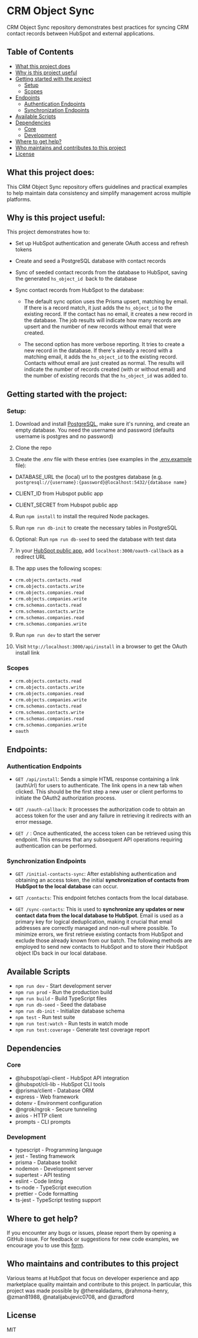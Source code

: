# CRM Object Sync

CRM Object Sync repository demonstrates best practices for syncing CRM contact records between HubSpot and external applications.

## Table of Contents
- [What this project does](#what-this-project-does)
- [Why is this project useful](#why-is-this-project-useful)
- [Getting started with the project](#getting-started-with-the-project)
  - [Setup](#setup)
  - [Scopes](#scopes)
- [Endpoints](#endpoints)
  - [Authentication Endpoints](#authentication-endpoints)
  - [Synchronization Endpoints](#synchronization-endpoints)
- [Available Scripts](#available-scripts)
- [Dependencies](#dependencies)
  - [Core](#core)
  - [Development](#development)
- [Where to get help?](where-to-get-help?)
- [Who maintains and contributes to this project](who-maintains-and-contributes-to-this-project)
- [License](#license)


## What this project does:

This CRM Object Sync repository offers guidelines and practical examples to help maintain data consistency and simplify management across multiple platforms.

## Why is this project useful:

This project demonstrates how to:

- Set up HubSpot authentication and generate OAuth access and refresh tokens

- Create and seed a PostgreSQL database with contact records

- Sync of seeded contact records from the database to HubSpot, saving the generated `hs_object_id`  back to the database

- Sync contact records from HubSpot to the database:

  - The default sync option uses the Prisma upsert, matching by email. If there is a record match, it just adds the `hs_object_id` to the existing record. If the contact has no email, it creates a new record in the database. The job results will indicate how many records are upsert and the number of new records without email that were created.

  - The second option has more verbose reporting. It tries to create a new record in the database. If there's already a record with a matching email, it adds the `hs_object_id` to the existing record. Contacts without email are just created as normal. The results will indicate the number of records created (with or without email) and the number of existing records that the `hs_object_id` was added to.
 
 ## Getting started with the project:

### Setup:

1. Download and install [PostgreSQL](https://www.postgresql.org/download/), make sure it's running, and create an empty database. You need the username and password (defaults username is postgres and no password)

2. Clone the repo

3. Create the .env file with these entries (see examples in the [.env.example](./.env.example) file):

- DATABASE_URL the (local) url to the postgres database (e.g. `postgresql://{username}:{password}@localhost:5432/{database name}`

- CLIENT_ID from Hubspot public app

- CLIENT_SECRET from Hubspot public app

4. Run `npm install` to install the required Node packages.

5. Run `npm run db-init` to create the necessary tables in PostgreSQL

6. Optional: Run `npm run db-seed` to seed the database with test data

7. In your [HubSpot public app](https://developers.hubspot.com/docs/api/creating-an-app), add `localhost:3000/oauth-callback` as a redirect URL

8. The app uses the following scopes:

- `crm.objects.contacts.read`
- `crm.objects.contacts.write`
- `crm.objects.companies.read`
- `crm.objects.companies.write`
- `crm.schemas.contacts.read`
- `crm.schemas.contacts.write`
- `crm.schemas.companies.read`
- `crm.schemas.companies.write`

9. Run `npm run dev` to start the server

10. Visit `http://localhost:3000/api/install` in a browser to get the OAuth install link

### Scopes

- `crm.objects.contacts.read`
- `crm.objects.contacts.write`
- `crm.objects.companies.read`
- `crm.objects.companies.write`
- `crm.schemas.contacts.read`
- `crm.schemas.contacts.write`
- `crm.schemas.companies.read`
- `crm.schemas.companies.write`
- `oauth`

## Endpoints:
### Authentication Endpoints

- `GET /api/install`: Sends a simple HTML response containing a link (authUrl) for users to authenticate. The link opens in a new tab when clicked. This should be the first step a new user or client performs to initiate the OAuth2 authorization process.

- `GET /oauth-callback`: It processes the authorization code to obtain an access token for the user and any failure in retrieving it redirects with an error message.

- `GET /` : Once authenticated, the access token can be retrieved using this endpoint. This ensures that any subsequent API operations requiring authentication can be performed.

### Synchronization Endpoints

- `GET /initial-contacts-sync`: After establishing authentication and obtaining an access token, the initial **synchronization of contacts from HubSpot to the local database** can occur.

- `GET /contacts`: This endpoint fetches contacts from the local database.

- `GET /sync-contacts`: This is used to **synchronize any updates or new contact data from the local database to HubSpot**. Email is used as a primary key for logical deduplication, making it crucial that email addresses are correctly managed and non-null where possible. To minimize errors, we first retrieve existing contacts from HubSpot and exclude those already known from our batch. The following methods are employed to send new contacts to HubSpot and to store their HubSpot object IDs back in our local database.

## Available Scripts

- `npm run dev` - Start development server
- `npm run prod` - Run the production build
- `npm run build` - Build TypeScript files
- `npm run db-seed` - Seed the database
- `npm run db-init` - Initialize database schema
- `npm test` - Run test suite
- `npm run test:watch` - Run tests in watch mode
- `npm run test:coverage` - Generate test coverage report

## Dependencies

### Core
- @hubspot/api-client - HubSpot API integration
- @hubspot/cli-lib - HubSpot CLI tools
- @prisma/client - Database ORM
- express - Web framework
- dotenv - Environment configuration
- @ngrok/ngrok - Secure tunneling
- axios - HTTP client
- prompts - CLI prompts

### Development
- typescript - Programming language
- jest - Testing framework
- prisma - Database toolkit
- nodemon - Development server
- supertest - API testing
- eslint - Code linting
- ts-node - TypeScript execution
- prettier - Code formatting
- ts-jest - TypeScript testing support


## Where to get help?

If you encounter any bugs or issues, please report them by opening a GitHub issue. For feedback or suggestions for new code examples, we encourage you to use this [form](https://survey.hsforms.com/1RT0f09LSTHuflzNtMbr2jA96it).

## Who maintains and contributes to this project

Various teams at HubSpot that focus on developer experience and app marketplace quality maintain and contribute to this project. In particular, this project was made possible by @therealdadams, @rahmona-henry, @zman81988, @natalijabujevic0708, and @zradford

## License

MIT
